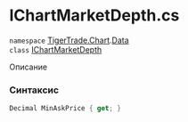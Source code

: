 
# IChartMarketDepth.cs
`namespace` [TigerTrade.Chart](../../../../TigerTrade.Chart.md).[Data](../../../../TigerTrade.Chart/Data.md)  
    `class` [IChartMarketDepth](../../IChartMarketDepth.cs.md)

Описание

### Синтаксис
```csharp
Decimal MinAskPrice { get; }
```
